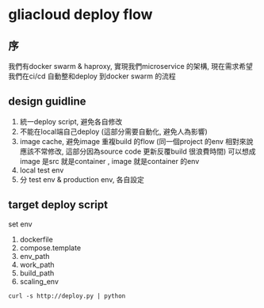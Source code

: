 gliacloud deploy flow
===
序
---
我們有docker swarm & haproxy, 實現我們microservice 的架構, 現在需求希望我們在ci/cd 自動整和deploy 到docker swarm 的流程


design guidline
---
1. 統一deploy script, 避免各自修改
2. 不能在local端自己deploy (這部分需要自動化, 避免人為影響)
3. image cache, 避免image 重複build 的flow (同一個project 的env 相對來說應該不常修改, 這部分因為source code 更新反覆build 很浪費時間) 可以想成image 是src 就是container , image 就是container 的env
4. local test env
5. 分 test env & production env, 各自設定


target deploy script
---

set env 
1. dockerfile
2. compose.template
3. env_path
4. work_path
5. build_path
6. scaling_env

```
curl -s http://deploy.py | python
```
